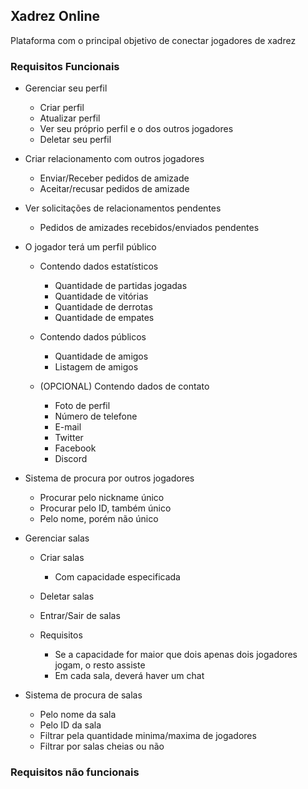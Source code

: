 ## Xadrez Online
Plataforma com o principal objetivo de conectar jogadores de xadrez

### Requisitos Funcionais
- Gerenciar seu perfil 
    - Criar perfil
    - Atualizar perfil
    - Ver seu próprio perfil e o dos outros jogadores
    - Deletar seu perfil

-  Criar relacionamento com outros jogadores
    - Enviar/Receber pedidos de amizade
    - Aceitar/recusar pedidos de amizade

- Ver solicitações de relacionamentos pendentes
    - Pedidos de amizades recebidos/enviados pendentes

- O jogador terá um perfil público
    - Contendo dados estatísticos
        - Quantidade de partidas jogadas
        - Quantidade de vitórias
        - Quantidade de derrotas
        - Quantidade de empates

    - Contendo dados públicos
        - Quantidade de amigos
        - Listagem de amigos

    - (OPCIONAL) Contendo dados de contato
        - Foto de perfil
        - Número de telefone
        - E-mail
        - Twitter
        - Facebook
        - Discord

- Sistema de procura por outros jogadores
    - Procurar pelo nickname único
    - Procurar pelo ID, também único
    - Pelo nome, porém não único

- Gerenciar salas
    - Criar salas
        - Com capacidade especificada

    - Deletar salas

    - Entrar/Sair de salas

    - Requisitos
        - Se a capacidade for maior que dois
        apenas dois jogadores jogam, o resto assiste
        - Em cada sala, deverá haver um chat

- Sistema de procura de salas
    - Pelo nome da sala
    - Pelo ID da sala
    - Filtrar pela quantidade minima/maxima de jogadores
    - Filtrar por salas cheias ou não


### Requisitos não funcionais

